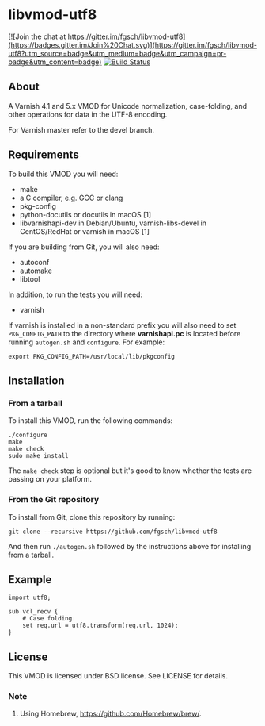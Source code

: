 libvmod-utf8
============

[![Join the chat at https://gitter.im/fgsch/libvmod-utf8](https://badges.gitter.im/Join%20Chat.svg)](https://gitter.im/fgsch/libvmod-utf8?utm_source=badge&utm_medium=badge&utm_campaign=pr-badge&utm_content=badge)
[![Build Status](https://travis-ci.org/fgsch/libvmod-utf8.svg?branch=master)](https://travis-ci.org/fgsch/libvmod-utf8)

## About

A Varnish 4.1 and 5.x VMOD for Unicode normalization, case-folding,
and other operations for data in the UTF-8 encoding.

For Varnish master refer to the devel branch.

## Requirements

To build this VMOD you will need:

* make
* a C compiler, e.g. GCC or clang
* pkg-config
* python-docutils or docutils in macOS [1]
* libvarnishapi-dev in Debian/Ubuntu, varnish-libs-devel in
  CentOS/RedHat or varnish in macOS [1]

If you are building from Git, you will also need:

* autoconf
* automake
* libtool

In addition, to run the tests you will need:

* varnish

If varnish is installed in a non-standard prefix you will also need
to set `PKG_CONFIG_PATH` to the directory where **varnishapi.pc** is
located before running `autogen.sh` and `configure`.  For example:

```
export PKG_CONFIG_PATH=/usr/local/lib/pkgconfig
```

## Installation

### From a tarball

To install this VMOD, run the following commands:

```
./configure
make
make check
sudo make install
```

The `make check` step is optional but it's good to know whether the
tests are passing on your platform.

### From the Git repository

To install from Git, clone this repository by running:

```
git clone --recursive https://github.com/fgsch/libvmod-utf8
```

And then run `./autogen.sh` followed by the instructions above for
installing from a tarball.

## Example

```
import utf8;

sub vcl_recv {
	# Case folding
	set req.url = utf8.transform(req.url, 1024);
}
```

## License

This VMOD is licensed under BSD license. See LICENSE for details.

### Note

1. Using Homebrew, https://github.com/Homebrew/brew/.
